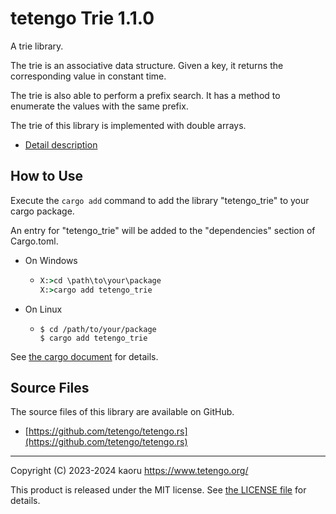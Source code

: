 tetengo Trie 1.1.0
==================

A trie library.

The trie is an associative data structure.
Given a key, it returns the corresponding value in constant time.

The trie is also able to perform a prefix search.
It has a method to enumerate the values with the same prefix.

The trie of this library is implemented with double arrays.

- [Detail description](https://docs.rs/tetengo_trie/1.1.0/tetengo_trie/)

How to Use
----------

Execute the `cargo add` command to add the library "tetengo_trie" to your cargo
package.

An entry for "tetengo_trie" will be added to the "dependencies" section of
Cargo.toml.

- On Windows
  - ```bat
    X:>cd \path\to\your\package
    X:>cargo add tetengo_trie
    ```
- On Linux
  - ```shell-session
    $ cd /path/to/your/package
    $ cargo add tetengo_trie
    ```

See
[the cargo document](https://doc.rust-lang.org/cargo/commands/cargo-add.html)
for details.

Source Files
------------

The source files of this library are available on GitHub.

- [https://github.com/tetengo/tetengo.rs](https://github.com/tetengo/tetengo.rs)


---

Copyright (C) 2023-2024 kaoru  <https://www.tetengo.org/>

This product is released under the MIT license.
See [the LICENSE
file](https://github.com/tetengo/tetengo.rs/blob/main/LICENSE) for details.
